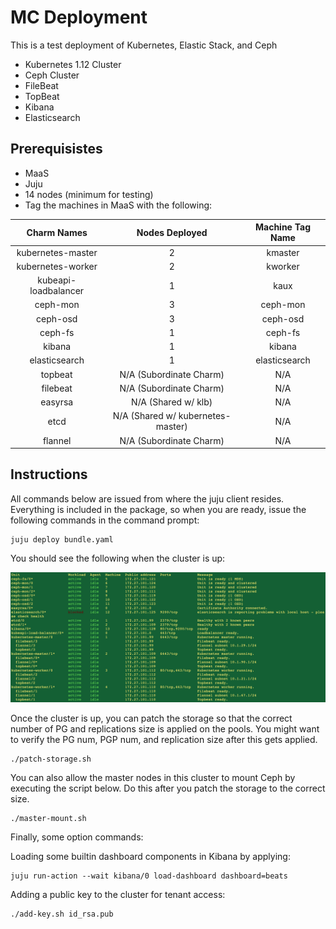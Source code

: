 # MC Deployment

This is a test deployment of Kubernetes, Elastic Stack, and Ceph
* Kubernetes 1.12 Cluster
* Ceph Cluster
* FileBeat
* TopBeat
* Kibana
* Elasticsearch

## Prerequisistes
* MaaS
* Juju
* 14 nodes (minimum for testing)
* Tag the machines in MaaS with the following:

| Charm Names | Nodes Deployed | Machine Tag Name |
|:-----------:|:--------------:|:------------:|
| kubernetes-master | 2 | kmaster |
| kubernetes-worker | 2 | kworker | 
| kubeapi-loadbalancer | 1 | kaux |
| ceph-mon | 3 | ceph-mon |
| ceph-osd | 3 | ceph-osd |
| ceph-fs | 1 | ceph-fs |
| kibana | 1 | kibana |
| elasticsearch | 1 | elasticsearch |
| topbeat | N/A (Subordinate Charm) | N/A |
| filebeat | N/A (Subordinate Charm) | N/A |
| easyrsa | N/A (Shared w/ klb) | N/A |
| etcd | N/A (Shared w/ kubernetes-master) | N/A |
| flannel | N/A (Subordinate Charm) | N/A |

## Instructions
All commands below are issued from where the juju client resides. Everything is included in the package, so when you are ready, issue the following commands in the command prompt:
```
juju deploy bundle.yaml
```
You should see the following when the cluster is up:

![alt text](https://github.com/yh742/mc_deployment/blob/master/success.png)

Once the cluster is up, you can patch the storage so that the correct number of PG and replications size is applied on the pools. You might want to verify the PG num, PGP num, and replication size after this gets applied.
```
./patch-storage.sh
```
You can also allow the master nodes in this cluster to mount Ceph by executing the script below. Do this after you patch the storage to the correct size.
```
./master-mount.sh
```
Finally, some option commands: 

Loading some builtin dashboard components in Kibana by applying:
```
juju run-action --wait kibana/0 load-dashboard dashboard=beats
```
Adding a public key to the cluster for tenant access:
```
./add-key.sh id_rsa.pub
```

